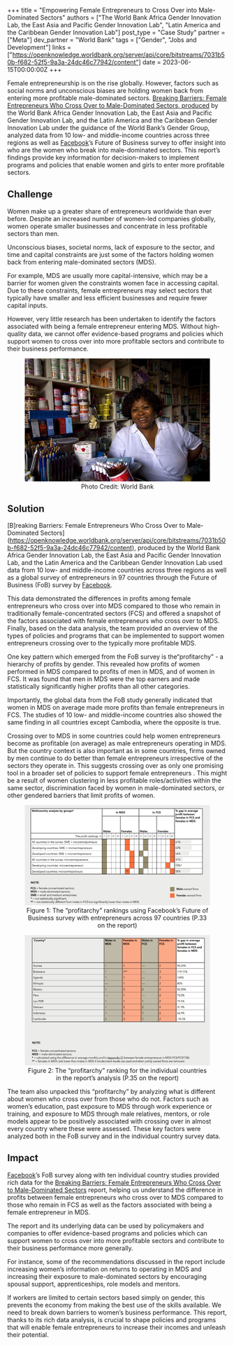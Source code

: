 +++
title = "Empowering Female Entrepreneurs to Cross Over into Male-Dominated Sectors"
authors = ["The World Bank Africa Gender Innovation Lab, the East Asia and Pacific Gender Innovation Lab", "Latin America and the Caribbean Gender Innovation Lab"]
post_type = "Case Study"
partner = ["Meta"]
dev_partner = "World Bank"
tags = ["Gender", "Jobs and Development"]
links = ["https://openknowledge.worldbank.org/server/api/core/bitstreams/7031b50b-f682-52f5-9a3a-24dc46c77942/content"]
date = 2023-06-15T00:00:00Z
+++

Female entrepreneurship is on the rise globally. However, factors such as social norms and unconscious biases are holding women back from entering more profitable male-dominated sectors. [Breaking Barriers: Female Entrepreneurs Who Cross Over to Male-Dominated Sectors, produced](https://openknowledge.worldbank.org/server/api/core/bitstreams/7031b50b-f682-52f5-9a3a-24dc46c77942/content) by the World Bank Africa Gender Innovation Lab, the East Asia and Pacific Gender Innovation Lab, and the Latin America and the Caribbean Gender Innovation Lab under the guidance of the World Bank’s Gender Group, analyzed data from 10 low- and middle-income countries across three regions as well as [Facebook](https://dataforgood.facebook.com/dfg/about?)’s Future of Business survey to offer insight into who are the women who break into male-dominated sectors. This report’s findings provide key information for decision-makers to implement programs and policies that enable women and girls to enter more profitable sectors.

## Challenge

Women make up a greater share of entrepreneurs worldwide than ever before. Despite an increased number of women-led companies globally, women operate smaller businesses and concentrate in less profitable sectors than men.

Unconscious biases, societal norms, lack of exposure to the sector, and time and capital constraints are just some of the factors holding women back from entering male-dominated sectors (MDS).

For example, MDS are usually more capital-intensive, which may be a barrier for women given the constraints women face in accessing capital. Due to these constraints, female entrepreneurs may select sectors that typically have smaller and less efficient businesses and require fewer capital inputs.

However, very little research has been undertaken to identify the factors associated with being a female entrepreneur entering MDS. Without high-quality data, we cannot offer evidence-based programs and policies which support women to cross over into more profitable sectors and contribute to their business performance.

<figure align="center">
    <img src="empowering-female-entrepreneurs-to-cross-over-into male-dominated- sectors-thumbnail.jpg"/>
    <figcaption>
        <center>
		Photo Credit: World Bank
		</center>
    </figcaption>
</figure>

## Solution

[B]reaking Barriers: Female Entrepreneurs Who Cross Over to Male-Dominated Sectors](https://openknowledge.worldbank.org/server/api/core/bitstreams/7031b50b-f682-52f5-9a3a-24dc46c77942/content), produced by the World Bank Africa Gender Innovation Lab, the East Asia and Pacific Gender Innovation Lab, and the Latin America and the Caribbean Gender Innovation Lab used data from 10 low- and middle-income countries across three regions as well as a global survey of entrepreneurs in 97 countries through the Future of Business (FoB) survey by [Facebook](https://dataforgood.facebook.com/dfg/about?).

This data demonstrated the differences in profits among female entrepreneurs who cross over into MDS compared to those who remain in traditionally female-concentrated sectors (FCS) and offered a snapshot of the factors associated with female entrepreneurs who cross over to MDS. Finally, based on the data analysis, the team provided an overview of the types of policies and programs that can be implemented to support women entrepreneurs crossing over to the typically more profitable MDS.

One key pattern which emerged from the FoB survey is the“profitarchy” - a hierarchy of profits by gender. This revealed how profits of women performed in MDS compared to profits of men in MDS, and of women in FCS. It was found that men in MDS were the top earners and made statistically significantly higher profits than all other categories.

Importantly, the global data from the FoB study generally indicated that women in MDS on average made more profits than female entrepreneurs in FCS. The studies of 10 low- and middle-income countries also showed the same finding in all countries except Cambodia, where the opposite is true.

Crossing over to MDS in some countries could help women entrepreneurs become as profitable (on average) as male entrepreneurs operating in MDS. But the country context is also important as in some countries, firms owned by men continue to do better than female entrepreneurs irrespective of the sectors they operate in. This suggests crossing over as only one promising tool in a broader set of policies to support female entrepreneurs . This might be a result of women clustering in less profitable roles/activities within the same sector, discrimination faced by women in male-dominated sectors, or other gendered barriers that limit profits of women.

<figure align="center">
    <img src="empowering-female-entrepreneurs-to-cross-over-into male-dominated- sectors-figure1.png"/>
    <figcaption>
        <center>
		Figure 1: The “profitarchy” rankings using Facebook’s Future of Business survey with entrepreneurs across 97 countries (P.33 on the report)
		</center>
    </figcaption>
</figure>

<figure align="center">
    <img src="empowering-female-entrepreneurs-to-cross-over-into male-dominated- sectors-figure2.png"/>
    <figcaption>
        <center>
		Figure 2: The “profitarchy” ranking for the individual countries in the report’s analysis (P.35 on the report)
		</center>
    </figcaption>
</figure>

The team also unpacked this “profitarchy” by analyzing what is different about women who cross over from those who do not. Factors such as women’s education, past exposure to MDS through work experience or training, and exposure to MDS through male relatives, mentors, or role models appear to be positively associated with crossing over in almost every country where these were assessed. These key factors were analyzed both in the FoB survey and in the individual country survey data.

## Impact
[Facebook](https://dataforgood.facebook.com/dfg/about?)’s FoB survey along with ten individual country studies provided rich data for the [Breaking Barriers: Female Entrepreneurs Who Cross Over to Male-Dominated Sectors](https://openknowledge.worldbank.org/server/api/core/bitstreams/7031b50b-f682-52f5-9a3a-24dc46c77942/content) report, helping us understand the difference in profits between female entrepreneurs who cross over to MDS compared to those who remain in FCS as well as the factors associated with being a female entrepreneur in MDS.

The report and its underlying data can be used by policymakers and companies to offer evidence-based programs and policies which can support women to cross over into more profitable sectors and contribute to their business performance more generally.

For instance, some of the recommendations discussed in the report include increasing women’s information on returns to operating in MDS and increasing their exposure to male-dominated sectors by encouraging spousal support, apprenticeships, role models and mentors.

If workers are limited to certain sectors based simply on gender, this prevents the economy from making the best use of the skills available. We need to break down barriers to women’s business performance. This report,  thanks to its rich data analysis, is crucial to shape policies and programs that will enable female entrepreneurs to increase their incomes and unleash their potential.